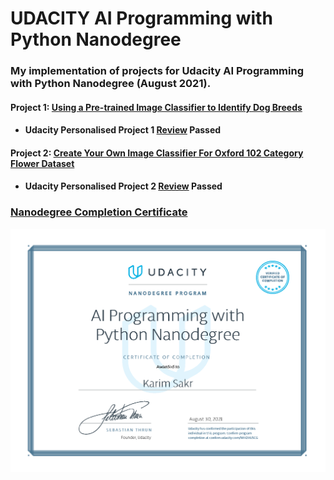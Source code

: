 # UDACITY AI Programming with Python Nanodegree

### My implementation of projects for Udacity AI Programming with Python Nanodegree (August 2021).

#### Project 1: [Using a Pre-trained Image Classifier to Identify Dog Breeds](./1.%20Using%20a%20Pre-trained%20Image%20Classifier%20to%20Identify%20Dog%20Breeds/check_images.py) 

* #### Udacity Personalised Project 1 [Review](./Reviews/Review_Dog_Breeds_Classifier.pdf) Passed

#### Project 2: [Create Your Own Image Classifier For Oxford 102 Category Flower Dataset](./2.%20Create%20Your%20Own%20Image%20Classifier%20For%20Oxford%20102%20Category%20Flower%20Dataset/Image%20Classifier%20Project.ipynb)

* #### Udacity Personalised Project 2 [Review](./Reviews/Review_Oxford_Flower_Dataset_Classifier.pdf) Passed

### [Nanodegree Completion Certificate](https://confirm.udacity.com/WH2HU5CG)
![Nanodegree completion certificate](./Udacity_AIPND.png)


